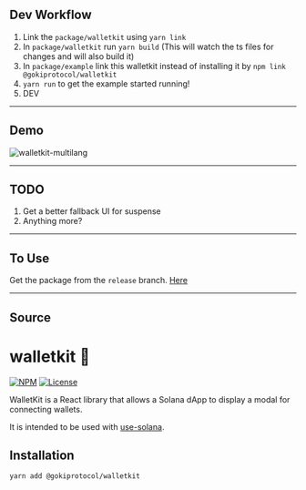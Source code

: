 ## Dev Workflow

1. Link the `package/walletkit` using `yarn link`
2. In `package/walletkit` run `yarn build` (This will watch the ts files for changes and will also build it)
3. In `package/example` link this walletkit instead of installing it by `npm link @gokiprotocol/walletkit`
4. `yarn run` to get the example started running!
5. DEV

---

## Demo

![walletkit-multilang](https://user-images.githubusercontent.com/22261173/137582726-9e0478dd-3168-4006-b77b-bef67843a5a4.gif)


---

## TODO

1. Get a better fallback UI for suspense
2. Anything more?

---

## To Use

Get the package from the `release` branch. [Here](https://github.com/Aadhinana/walletkit/tree/release)

---

## Source

# walletkit 🔑

[![NPM](https://img.shields.io/npm/v/@gokiprotocol/walletkit)](https://www.npmjs.com/package/@gokiprotocol/walletkit)
[![License](https://img.shields.io/npm/l/@gokiprotocol/walletkit)](/LICENSE)

WalletKit is a React library that allows a Solana dApp to display a modal for connecting wallets.

It is intended to be used with [use-solana](https://github.com/saber-hq/saber-common/tree/master/packages/use-solana).

## Installation

```bash
yarn add @gokiprotocol/walletkit
```
